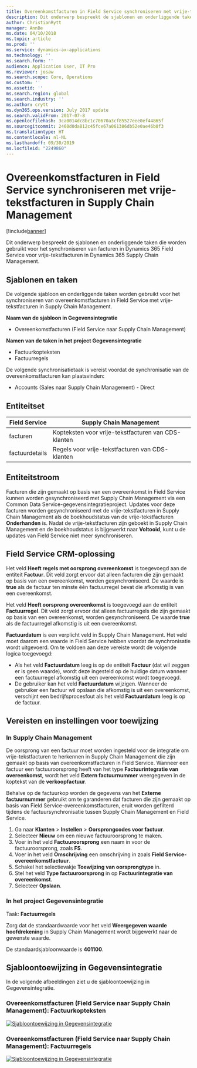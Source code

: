 ```yaml
---
title: Overeenkomstfacturen in Field Service synchroniseren met vrije-tekstfacturen in Supply Chain Management
description: Dit onderwerp bespreekt de sjablonen en onderliggende taken die worden gebruikt voor het synchroniseren van overeenkomstfacturen in Dynamics 365 Field Service voor vrije-tekstfacturen in Dynamics 365 Supply Chain Management.
author: ChristianRytt
manager: AnnBe
ms.date: 04/10/2018
ms.topic: article
ms.prod: ''
ms.service: dynamics-ax-applications
ms.technology: ''
ms.search.form: ''
audience: Application User, IT Pro
ms.reviewer: josaw
ms.search.scope: Core, Operations
ms.custom: ''
ms.assetid: ''
ms.search.region: global
ms.search.industry: ''
ms.author: crytt
ms.dyn365.ops.version: July 2017 update
ms.search.validFrom: 2017-07-8
ms.openlocfilehash: 3ca0014dc8bc1c70670a3cf85527eee0ef44865f
ms.sourcegitcommit: 2460d0da812c45fce67a061386db52e0ae46b0f3
ms.translationtype: HT
ms.contentlocale: nl-NL
ms.lasthandoff: 09/30/2019
ms.locfileid: "2249860"
---
```

# <a name="synchronize-agreement-invoices-in-field-service-to-free-text-invoices-in-supply-chain-management"></a>Overeenkomstfacturen in Field Service synchroniseren met vrije-tekstfacturen in Supply Chain Management

[!include[banner](../includes/banner.md)]

Dit onderwerp bespreekt de sjablonen en onderliggende taken die worden gebruikt voor het synchroniseren van facturen in Dynamics 365 Field Service voor vrije-tekstfacturen in Dynamics 365 Supply Chain Management.

## <a name="templates-and-tasks"></a>Sjablonen en taken

De volgende sjabloon en onderliggende taken worden gebruikt voor het synchroniseren van overeenkomstfacturen in Field Service met vrije-tekstfacturen in Supply Chain Management.

**Naam van de sjabloon in Gegevensintegratie**

- Overeenkomstfacturen (Field Service naar Supply Chain Management)

**Namen van de taken in het project Gegevensintegratie**

- Factuurkopteksten
- Factuurregels

De volgende synchronisatietaak is vereist voordat de synchronisatie van de overeenkomstfacturen kan plaatsvinden:

- Accounts (Sales naar Supply Chain Management) - Direct

## <a name="entity-set"></a>Entiteitset

| Field Service  | Supply Chain Management                 |
|----------------|----------------------------------------|
| facturen       | Kopteksten voor vrije-tekstfacturen van CDS-klanten |
| factuurdetails | Regels voor vrije-tekstfacturen van CDS-klanten   |

## <a name="entity-flow"></a>Entiteitstroom

Facturen die zijn gemaakt op basis van een overeenkomst in Field Service kunnen worden gesynchroniseerd met Supply Chain Management via een Common Data Service-gegevensintegratieproject. Updates voor deze facturen worden gesynchroniseerd met de vrije-tekstfacturen in Supply Chain Management als de boekhoudstatus van de vrije-tekstfacturen **Onderhanden** is. Nadat de vrije-tekstfacturen zijn geboekt in Supply Chain Management en de boekhoudstatus is bijgewerkt naar **Voltooid**, kunt u de updates van Field Service niet meer synchroniseren.

## <a name="field-service-crm-solution"></a>Field Service CRM-oplossing

Het veld **Heeft regels met oorsprong overeenkomst** is toegevoegd aan de entiteit **Factuur**. Dit veld zorgt ervoor dat alleen facturen die zijn gemaakt op basis van een overeenkomst, worden gesynchroniseerd. De waarde is **true** als de factuur ten minste één factuurregel bevat die afkomstig is van een overeenkomst.

Het veld **Heeft oorsprong overeenkomst** is toegevoegd aan de entiteit **Factuurregel**. Dit veld zorgt ervoor dat alleen factuurregels die zijn gemaakt op basis van een overeenkomst, worden gesynchroniseerd. De waarde **true** als de factuurregel afkomstig is uit een overeenkomst.

**Factuurdatum** is een verplicht veld in Supply Chain Management. Het veld moet daarom een waarde in Field Service hebben voordat de synchronisatie wordt uitgevoerd. Om te voldoen aan deze vereiste wordt de volgende logica toegevoegd:

- Als het veld **Factuurdatum** leeg is op de entiteit **Factuur** (dat wil zeggen er is geen waarde), wordt deze ingesteld op de huidige datum wanneer een factuurregel afkomstig uit een overeenkomst wordt toegevoegd.
- De gebruiker kan het veld **Factuurdatum** wijzigen. Wanneer de gebruiker een factuur wil opslaan die afkomstig is uit een overeenkomst, verschijnt een bedrijfsprocesfout als het veld **Factuurdatum** leeg is op de factuur.

## <a name="prerequisites-and-mapping-setup"></a>Vereisten en instellingen voor toewijzing

### <a name="in-supply-chain-management"></a>In Supply Chain Management

De oorsprong van een factuur moet worden ingesteld voor de integratie om vrije-tekstfacturen te herkennen in Supply Chain Management die zijn gemaakt op basis van overeenkomstfacturen in Field Service. Wanneer een factuur een factuuroorsprong heeft van het type **Factuurintegratie van overeenkomst**, wordt het veld **Extern factuurnummer** weergegeven in de koptekst van de **verkoopfactuur**.

Behalve op de factuurkop worden de gegevens van het **Externe factuurnummer** gebruikt om te garanderen dat facturen die zijn gemaakt op basis van Field Service-overeenkomstfacturen, eruit worden gefilterd tijdens de factuursynchronisatie tussen Supply Chain Management en Field Service.

1. Ga naar **Klanten** \> **Instellen** \> **Oorsprongcodes voor factuur**.
2. Selecteer **Nieuw** om een nieuwe factuuroorsprong te maken.
3. Voer in het veld **Factuuroorsprong** een naam in voor de factuuroorsprong, zoals **FS**.
4. Voer in het veld **Omschrijving** een omschrijving in zoals **Field Service-overeenkomstfactuur**.
5. Schakel het selectievakje **Toewijzing van oorsprongtype** in.
6. Stel het veld **Type factuuroorsprong** in op **Factuurintegratie van overeenkomst**.
7. Selecteer **Opslaan**.

### <a name="in-the-data-integration-project"></a>In het project Gegevensintegratie

Taak: **Factuurregels**  

Zorg dat de standaardwaarde voor het veld **Weergegeven waarde hoofdrekening** in Supply Chain Management wordt bijgewerkt naar de gewenste waarde.

De standaardsjabloonwaarde is **401100**.

## <a name="template-mapping-in-data-integration"></a>Sjabloontoewijzing in Gegevensintegratie

In de volgende afbeeldingen ziet u de sjabloontoewijzing in Gegevensintegratie.

### <a name="agreement-invoices-field-service-to-supply-chain-management-invoice-headers"></a>Overeenkomstfacturen (Field Service naar Supply Chain Management): Factuurkopteksten

[![Sjabloontoewijzing in Gegevensintegratie](./media/FSFreeTextInvoice1.png)](./media/FSFreeTextInvoice1.png)

### <a name="agreement-invoices-field-service-to-supply-chain-management-invoice-lines"></a>Overeenkomstfacturen (Field Service naar Supply Chain Management): Factuurregels

[![Sjabloontoewijzing in Gegevensintegratie](./media/FSFreeTextInvoice2.png)](./media/FSFreeTextInvoice2.png)
